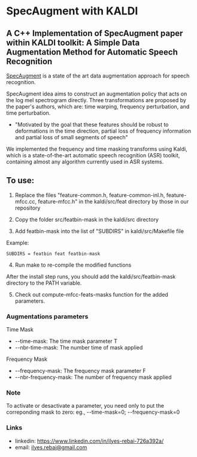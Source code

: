 # SpecAugment with KALDI
## A C++ Implementation of SpecAugment paper within KALDI toolkit: A Simple Data Augmentation Method for Automatic Speech Recognition

[SpecAugment](https://ai.googleblog.com/2019/04/specaugment-new-data-augmentation.html) is a state of the art data augmentation approach for speech recognition.


SpecAugment idea aims to construct an augmentation policy that acts on the log mel spectrogram directly.
Three transformations are proposed by the paper's authors, which are: time warping, frequency perturbation, and time perturbation.
* "Motivated by the goal that these features should be robust to deformations in the time direction, partial loss of frequency information and partial loss of small segments of speech"

We implemented the frequency and time masking transforms using Kaldi, which is a state-of-the-art automatic speech recognition (ASR) toolkit, containing almost any algorithm currently used in ASR systems.

## To use:
1. Replace the files "feature-common.h, feature-common-inl.h, feature-mfcc.cc, feature-mfcc.h" in the kaldi/src/feat directory by those in our repository

2. Copy the folder src/featbin-mask in the kaldi/src directory

3. Add featbin-mask into the list of "SUBDIRS" in kaldi/src/Makefile file

Example:
```
SUBDIRS = featbin feat featbin-mask
```

4. Run make to re-compile the modified functions

After the install step runs, you should add the kaldi/src/featbin-mask directory to the PATH variable.

5. Check out compute-mfcc-feats-masks function for the added parameters.

### Augmentations parameters
Time Mask
* --time-mask: The time mask parameter T
* --nbr-time-mask: The number time of mask applied

Frequency Mask
* --frequency-mask: The frequency mask parameter F
* --nbr-frequency-mask: The number of frequency mask applied

### Note
To activate or desactivate a parameter, you need only to put the correponding mask to zero:
eg., --time-mask=0; --frequency-mask=0


### Links
- linkedin: https://www.linkedin.com/in/ilyes-rebai-726a392a/
- email: ilyes.rebai@gmail.com
